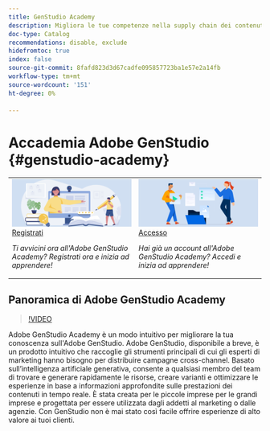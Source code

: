 ```yaml
---
title: GenStudio Academy
description: Migliora le tue competenze nella supply chain dei contenuti con Adobe GenStudio Academy
doc-type: Catalog
recommendations: disable, exclude
hidefromtoc: true
index: false
source-git-commit: 8fafd823d3d67cadfe095857723ba1e57e2a14fb
workflow-type: tm+mt
source-wordcount: '151'
ht-degree: 0%

---
```



# Accademia Adobe GenStudio {#genstudio-academy}

<table>
<tr>
  <td>
    <a href="https://learningmanager.adobe.com/accountiplogin?ipId=16970&amp;accesskey=c4988oojirhb5">
      <img alt="Registrati all&apos;Adobe GenStudio Academy" src="/help/assets/card-create-assets.png" />
    </a>
    <div>
      <a href="https://learningmanager.adobe.com/accountiplogin?ipId=16970&amp;accesskey=c4988oojirhb5">
    Registrati
    </a>
    </div>
    <p>
    <em>Ti avvicini ora all'Adobe GenStudio Academy? Registrati ora e inizia ad apprendere!</em>
    <p>
  </td>
  <td>
    <a href="https://genstudioacademy.adobelearningmanager.com/">
    <img alt="Accedi a Adobe GenStudio Academy" src="/help/assets/card-manage-content.png" />
    </a>
    <div>
    <a href="https://genstudioacademy.adobelearningmanager.com/">
    Accesso
    </a>
    </div>
    <p>
    <em>Hai già un account all'Adobe GenStudio Academy? Accedi e inizia ad apprendere!</em>
    </p>
  </td>
</tr>
</table>


## Panoramica di Adobe GenStudio Academy

>[!VIDEO](https://video.tv.adobe.com/v/3434938?autoplay=true&end=replay)

Adobe GenStudio Academy è un modo intuitivo per migliorare la tua conoscenza sull&#39;Adobe GenStudio. Adobe GenStudio, disponibile a breve, è un prodotto intuitivo che raccoglie gli strumenti principali di cui gli esperti di marketing hanno bisogno per distribuire campagne cross-channel. Basato sull’intelligenza artificiale generativa, consente a qualsiasi membro del team di trovare e generare rapidamente le risorse, creare varianti e ottimizzare le esperienze in base a informazioni approfondite sulle prestazioni dei contenuti in tempo reale. È stata creata per le piccole imprese per le grandi imprese e progettata per essere utilizzata dagli addetti al marketing o dalle agenzie. Con GenStudio non è mai stato così facile offrire esperienze di alto valore ai tuoi clienti.
